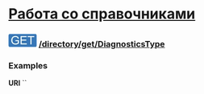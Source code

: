[Работа со справочниками](../../../index.md)
=========================================

### ![GET](../../../../../img/get.png) [/directory/get/DiagnosticsType](../index.md)

### Examples

**URI** ``